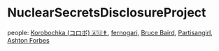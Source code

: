 # NuclearSecretsDisclosureProject
people: [Korobochka (コロボ) 🇦🇺✝️](https://x.com/cirnosad), [fernogari](https://x.com/F65995gg), [Bruce Baird](https://x.com/drbairdonline), [Partisangirl](https://x.com/partisangirl), [Ashton Forbes](https://x.com/JustXAshton)
